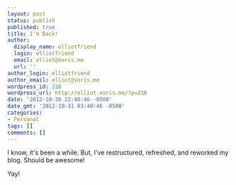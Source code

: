 ```yaml
---
layout: post
status: publish
published: true
title: I'm Back!
author:
  display_name: elliotfriend
  login: elliotfriend
  email: elliot@voris.me
  url: ''
author_login: elliotfriend
author_email: elliot@voris.me
wordpress_id: 216
wordpress_url: http://elliot.voris.me/?p=216
date: '2012-10-30 22:40:46 -0500'
date_gmt: '2012-10-31 03:40:46 -0500'
categories:
- Personal
tags: []
comments: []
---
```

I know, it's been a while. But, I've restructured, refreshed, and reworked my
blog. Should be awesome!

Yay!
